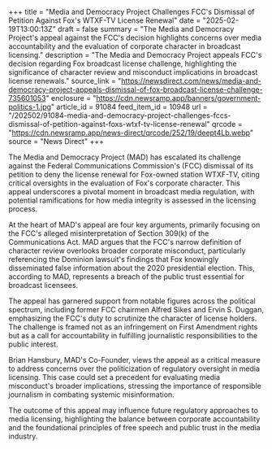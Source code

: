 +++
title = "Media and Democracy Project Challenges FCC's Dismissal of Petition Against Fox's WTXF-TV License Renewal"
date = "2025-02-19T13:00:13Z"
draft = false
summary = "The Media and Democracy Project's appeal against the FCC's decision highlights concerns over media accountability and the evaluation of corporate character in broadcast licensing."
description = "The Media and Democracy Project appeals FCC's decision regarding Fox broadcast license challenge, highlighting the significance of character review and misconduct implications in broadcast license renewals."
source_link = "https://newsdirect.com/news/media-and-democracy-project-appeals-dismissal-of-fox-broadcast-license-challenge-735601053"
enclosure = "https://cdn.newsramp.app/banners/government-politics-1.jpg"
article_id = 91084
feed_item_id = 10948
url = "/202502/91084-media-and-democracy-project-challenges-fccs-dismissal-of-petition-against-foxs-wtxf-tv-license-renewal"
qrcode = "https://cdn.newsramp.app/news-direct/qrcode/252/19/deept4Lb.webp"
source = "News Direct"
+++

<p>The Media and Democracy Project (MAD) has escalated its challenge against the Federal Communications Commission's (FCC) dismissal of its petition to deny the license renewal for Fox-owned station WTXF-TV, citing critical oversights in the evaluation of Fox's corporate character. This appeal underscores a pivotal moment in broadcast media regulation, with potential ramifications for how media integrity is assessed in the licensing process.</p><p>At the heart of MAD's appeal are four key arguments, primarily focusing on the FCC's alleged misinterpretation of Section 309(k) of the Communications Act. MAD argues that the FCC's narrow definition of character review overlooks broader corporate misconduct, particularly referencing the Dominion lawsuit's findings that Fox knowingly disseminated false information about the 2020 presidential election. This, according to MAD, represents a breach of the public trust essential for broadcast licensees.</p><p>The appeal has garnered support from notable figures across the political spectrum, including former FCC chairmen Alfred Sikes and Ervin S. Duggan, emphasizing the FCC's duty to scrutinize the character of license holders. The challenge is framed not as an infringement on First Amendment rights but as a call for accountability in fulfilling journalistic responsibilities to the public interest.</p><p>Brian Hansbury, MAD's Co-Founder, views the appeal as a critical measure to address concerns over the politicization of regulatory oversight in media licensing. This case could set a precedent for evaluating media misconduct's broader implications, stressing the importance of responsible journalism in combating systemic misinformation.</p><p>The outcome of this appeal may influence future regulatory approaches to media licensing, highlighting the balance between corporate accountability and the foundational principles of free speech and public trust in the media industry.</p>